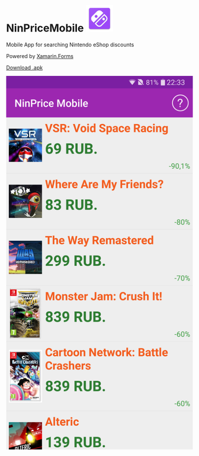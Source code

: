 # NinPriceMobile  ![](https://github.com/RocketStormNet/NinPriceMobile/blob/master/NinPriceMobile.Android/Resources/mipmap-hdpi/icon.png)
Mobile App for searching Nintendo eShop discounts

Powered by [Xamarin.Forms](https://github.com/xamarin/Xamarin.Forms)

[Download .apk](https://github.com/RocketStormNet/NinPriceMobile/releases)

![](https://github.com/RocketStormNet/NinPriceMobile/blob/master/screenshot.png)
